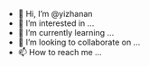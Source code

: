 - 👋 Hi, I’m @yizhanan
- 👀 I’m interested in ...
- 🌱 I’m currently learning ...
- 💞️ I’m looking to collaborate on ...
- 📫 How to reach me ...

<!---
yizhanan/yizhanan is a ✨ special ✨ repository because its `README.md` (this file) appears on your GitHub profile.
You can click the Preview link to take a look at your changes.
--->

